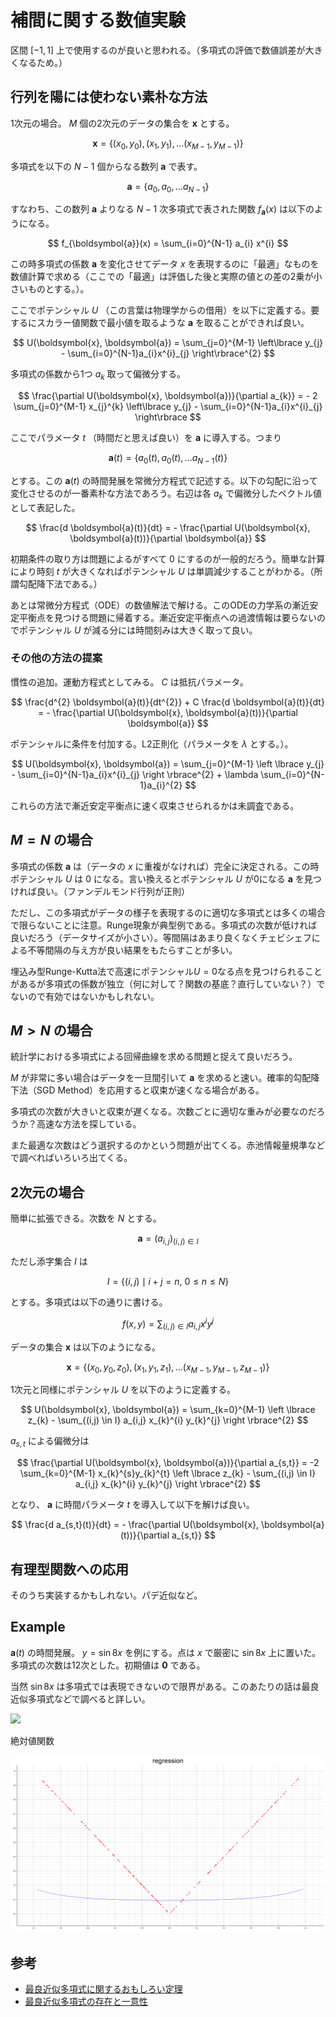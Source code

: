 # 補間に関する数値実験

区間 $[-1, 1]$ 上で使用するのが良いと思われる。（多項式の評価で数値誤差が大きくなるため。）

## 行列を陽には使わない素朴な方法

1次元の場合。 $M$ 個の2次元のデータの集合を $\boldsymbol{x}$ とする。

$$
\boldsymbol{x} = \left\lbrace(x_{0}, y_{0}), (x_{1}, y_{1}), \dots (x_{M-1}, y_{M-1}) \right\rbrace
$$

多項式を以下の $N-1$ 個からなる数列 $\boldsymbol{a}$ で表す。

$$
\boldsymbol{a} = \left\lbrace a_{0}, a_{0}, \dots a_{N-1} \right\rbrace
$$

すなわち、この数列 $\boldsymbol{a}$ よりなる $N-1$ 次多項式で表された関数 $f_{\boldsymbol{a}}(x)$ は以下のようになる。

$$
f_{\boldsymbol{a}}(x) = \sum_{i=0}^{N-1} a_{i} x^{i}
$$

この時多項式の係数 $\boldsymbol{a}$ を変化させてデータ $x$ を表現するのに「最適」なものを数値計算で求める（ここでの「最適」は評価した後と実際の値との差の2乗が小さいものとする。）。

ここでポテンシャル $U$ （この言葉は物理学からの借用）を以下に定義する。要するにスカラー値関数で最小値を取るような $\boldsymbol{a}$ を取ることができれば良い。

$$
U(\boldsymbol{x}, \boldsymbol{a}) = \sum_{j=0}^{M-1} \left\lbrace y_{j} - \sum_{i=0}^{N-1}a_{i}x^{i}_{j} \right\rbrace^{2}
$$

多項式の係数から1つ $a_{k}$ 取って偏微分する。

$$
\frac{\partial U(\boldsymbol{x}, \boldsymbol{a})}{\partial a_{k}} = - 2 \sum_{j=0}^{M-1} x_{j}^{k} \left\lbrace y_{j} - \sum_{i=0}^{N-1}a_{i}x^{i}_{j} \right\rbrace
$$

ここでパラメータ $t$ （時間だと思えば良い）を $\boldsymbol{a}$ に導入する。つまり

$$
\boldsymbol{a}(t) = \left\lbrace a_{0}(t), a_{0}(t), \dots a_{N-1}(t) \right\rbrace
$$

とする。この $\boldsymbol{a}(t)$ の時間発展を常微分方程式で記述する。以下の勾配に沿って変化させるのが一番素朴な方法であろう。右辺は各 $a_{k}$ で偏微分したベクトル値として表記した。

$$
\frac{d \boldsymbol{a}(t)}{dt} = - \frac{\partial U(\boldsymbol{x}, \boldsymbol{a}(t))}{\partial \boldsymbol{a}}
$$

初期条件の取り方は問題によるがすべて $0$ にするのが一般的だろう。簡単な計算により時刻 $t$ が大きくなればポテンシャル $U$ は単調減少することがわかる。（所謂勾配降下法である。）

あとは常微分方程式（ODE）の数値解法で解ける。このODEの力学系の漸近安定平衡点を見つける問題に帰着する。漸近安定平衡点への過渡情報は要らないのでポテンシャル $U$ が減る分には時間刻みは大きく取って良い。

### その他の方法の提案

慣性の追加。運動方程式としてみる。 $C$ は抵抗パラメータ。

$$
\frac{d^{2} \boldsymbol{a}(t)}{dt^{2}} + C \frac{d \boldsymbol{a}(t)}{dt} = - \frac{\partial U(\boldsymbol{x}, \boldsymbol{a}(t))}{\partial \boldsymbol{a}}
$$

ポテンシャルに条件を付加する。L2正則化（パラメータを $\lambda$ とする。）。

$$
U(\boldsymbol{x}, \boldsymbol{a}) = \sum_{j=0}^{M-1} \left \lbrace y_{j} - \sum_{i=0}^{N-1}a_{i}x^{i}_{j} \right \rbrace^{2} + \lambda \sum_{i=0}^{N-1}a_{i}^{2}
$$

これらの方法で漸近安定平衡点に速く収束させられるかは未調査である。

## $M=N$ の場合

多項式の係数 $\boldsymbol{a}$ は（データの $x$ に重複がなければ）完全に決定される。この時ポテンシャル $U$ は $0$ になる。言い換えるとポテンシャル $U$ が0になる $\boldsymbol{a}$ を見つければ良い。（ファンデルモンド行列が正則）

ただし、この多項式がデータの様子を表現するのに適切な多項式とは多くの場合で限らないことに注意。Runge現象が典型例である。多項式の次数が低ければ良いだろう（データサイズが小さい）。等間隔はあまり良くなくチェビシェフによる不等間隔の与え方が良い結果をもたらすことが多い。

埋込み型Runge-Kutta法で高速にポテンシャル$U = 0$なる点を見つけられることがあるが多項式の係数が独立（何に対して？関数の基底？直行していない？）でないので有効ではないかもしれない。

## $M>N$ の場合

統計学における多項式による回帰曲線を求める問題と捉えて良いだろう。

 $M$ が非常に多い場合はデータを一旦間引いて $\boldsymbol{a}$ を求めると速い。確率的勾配降下法（SGD Method）を応用すると収束が速くなる場合がある。

多項式の次数が大きいと収束が遅くなる。次数ごとに適切な重みが必要なのだろうか？高速な方法を探している。

また最適な次数はどう選択するのかという問題が出てくる。赤池情報量規準などで調べればいろいろ出てくる。

## 2次元の場合

簡単に拡張できる。次数を $N$ とする。

$$
\boldsymbol{a} = (a_{i,j})_{(i,j) \in I}
$$

ただし添字集合 $I$ は

$$
I = \lbrace (i, j) \mid i+j=n,\ 0 \le n \le N \rbrace
$$

とする。多項式は以下の通りに書ける。

$$
f(x,y) = \sum_{(i,j) \in I} a_{i,j} x^{i} y^{j}
$$

データの集合 $\boldsymbol{x}$ は以下のようになる。

$$
\boldsymbol{x} = \left\lbrace(x_{0}, y_{0}, z_{0}), (x_{1}, y_{1}, z_{1}), \dots (x_{M-1}, y_{M-1}, z_{M-1}) \right\rbrace
$$

1次元と同様にポテンシャル $U$ を以下のように定義する。

$$
U(\boldsymbol{x}, \boldsymbol{a}) = \sum_{k=0}^{M-1} \left \lbrace z_{k} - \sum_{(i,j) \in I} a_{i,j} x_{k}^{i} y_{k}^{j} \right \rbrace^{2}
$$

$a_{s,t}$ による偏微分は

$$
\frac{\partial U(\boldsymbol{x}, \boldsymbol{a})}{\partial a_{s,t}} = -2 \sum_{k=0}^{M-1} x_{k}^{s}y_{k}^{t} \left \lbrace z_{k} - \sum_{(i,j) \in I} a_{i,j} x_{k}^{i} y_{k}^{j} \right \rbrace^{2}
$$

となり、 $\boldsymbol{a}$ に時間パラメータ $t$ を導入して以下を解けば良い。

$$
\frac{d a_{s,t}(t)}{dt} = - \frac{\partial U(\boldsymbol{x}, \boldsymbol{a}(t))}{\partial a_{s,t}}
$$

## 有理型関数への応用

そのうち実装するかもしれない。パデ近似など。

## Example

$\boldsymbol{a}(t)$ の時間発展。 $y=\sin 8x$ を例にする。点は $x$ で厳密に $\sin 8x$ 上に置いた。多項式の次数は12次とした。初期値は $\boldsymbol{0}$ である。

当然 $\sin 8x$ は多項式では表現できないので限界がある。このあたりの話は最良近似多項式などで調べると詳しい。

![](images/sin8x.gif)

絶対値関数

![](images/abs.gif)

## 参考

- [最良近似多項式に関するおもしろい定理](https://manabitimes.jp/math/2741)
- [最良近似多項式の存在と一意性](http://www.misojiro.t.u-tokyo.ac.jp/~murota/lect-suchi/bestapprox130805.pdf)